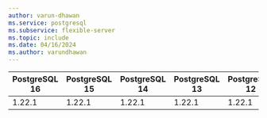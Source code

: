 ```yaml
---
author: varun-dhawan
ms.service: postgresql
ms.subservice: flexible-server
ms.topic: include
ms.date: 04/16/2024
ms.author: varundhawan
---
```

| **PostgreSQL 16** | **PostgreSQL 15** | **PostgreSQL 14** | **PostgreSQL 13** | **PostgreSQL 12** | **PostgreSQL 11** |
|-------------------|-------------------|-------------------|-------------------|-------------------|-------------------|
| 1.22.1            | 1.22.1            | 1.22.1            | 1.22.1            | 1.22.1            | 1.22.1|
